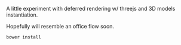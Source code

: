 A little experiment with deferred rendering w/ threejs and 3D models instantiation.

Hopefully will resemble an office flow soon.

    bower install
